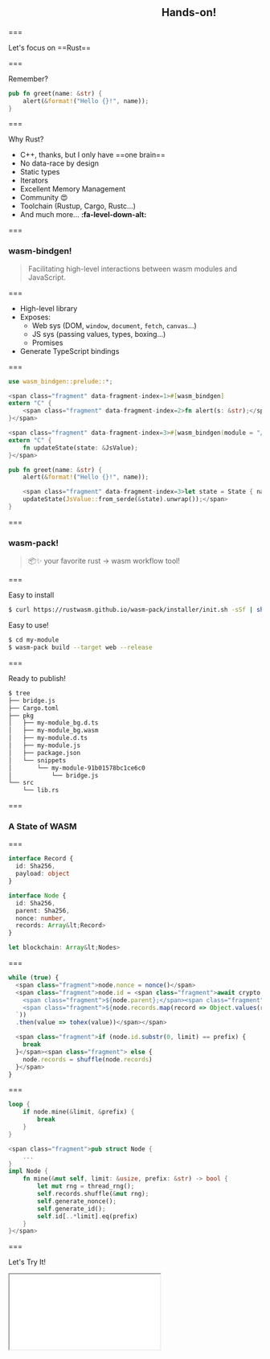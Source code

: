 <!--{section^1:data-breadcrumb="Hands-on!"}-->

<!--{.interleaf data-background-image="/img/unsplash/daniel-cheung-129839-unsplash.jpg"}-->
<!-- Photo by Daniel Cheung on Unsplash -->

## <svg class="icon"><use xlink:href="/img/icons.svg#dots-two-vertical"></svg> Hands-on!

===
<!-- {.punchline} -->

Let's focus
on ==Rust==

===

Remember? <!-- {.large} -->

```rust
pub fn greet(name: &str) {
    alert(&format!("Hello {}!", name));
}
```

===

Why Rust? <!-- {.large} -->

- C++, thanks, but I only have ==one brain== <!-- {li: .fragment} -->
- No data-race by design <!-- {li: .fragment} -->
- Static types <!-- {li: .fragment} -->
- Iterators <!-- {li: .fragment} -->
- Excellent Memory Management <!-- {li: .fragment} -->
- Community 😍 <!-- {li: .fragment} -->
- Toolchain (Rustup, Cargo, Rustc...) <!-- {li: .fragment} -->
- And much more... **:fa-level-down-alt:** <!-- {li: .fragment} -->

===

### wasm-bindgen!

> Facilitating high-level interactions between wasm modules and JavaScript.

===

- High-level library
- Exposes:
  - Web sys (DOM, `window`, `document`, `fetch`,  `canvas`...)
  - JS sys (passing values, types, boxing...)
  - Promises
- Generate TypeScript bindings

===

```rust
use wasm_bindgen::prelude::*;

<span class="fragment" data-fragment-index=1>#[wasm_bindgen]
extern "C" {
    <span class="fragment" data-fragment-index=2>fn alert(s: &str);</span>
}</span>

<span class="fragment" data-fragment-index=3>#[wasm_bindgen(module = "/bindings.js")]
extern "C" {
    fn updateState(state: &JsValue);
}</span>

pub fn greet(name: &str) {
    alert(&format!("Hello {}!", name));

    <span class="fragment" data-fragment-index=3>let state = State { name }
    updateState(JsValue::from_serde(&state).unwrap());</span>
}
```

===

### wasm-pack!

> 📦✨ your favorite rust -> wasm workflow tool!

===

Easy to install

```sh
$ curl https://rustwasm.github.io/wasm-pack/installer/init.sh -sSf | sh
```

Easy to use!

```sh
$ cd my-module
$ wasm-pack build --target web --release
```

===

Ready to publish!

```sh
$ tree
├── bridge.js
├── Cargo.toml
├── pkg
│   ├── my-module_bg.d.ts
│   ├── my-module_bg.wasm
│   ├── my-module.d.ts
│   ├── my-module.js
│   ├── package.json
│   └── snippets
│       └── my-module-91b01578bc1ce6c0
│           └── bridge.js
└── src
    └── lib.rs
```

===
<!--{ .left.x-large }-->

### A State of WASM

===

```ts
interface Record {
  id: Sha256,
  payload: object
}

interface Node {
  id: Sha256,
  parent: Sha256,
  nonce: number,
  records: Array&lt;Record>
}

let blockchain: Array&lt;Nodes>
```

===

```js
while (true) {
  <span class="fragment">node.nonce = nonce()</span>
  <span class="fragment">node.id = <span class="fragment">await crypto.subtle.digest('SHA-256', encoder.encode(`
    <span class="fragment">${node.parent};</span><span class="fragment">${node.nonce};</span>
    <span class="fragment">${node.records.map(record => Object.values(record).join(';')).join(';')}</span>
  `))
  .then(value => tohex(value))</span></span>

  <span class="fragment">if (node.id.substr(0, limit) == prefix) {
    break
  }</span><span class="fragment"> else {
    node.records = shuffle(node.records)
  }</span>
}
```

===

```rust
loop {
    if node.mine(&limit, &prefix) {
        break
    }
}

<span class="fragment">pub struct Node {
    ...
}
impl Node {
    fn mine(&mut self, limit: &usize, prefix: &str) -> bool {
        let mut rng = thread_rng();
        self.records.shuffle(&mut rng);
        self.generate_nonce();
        self.generate_id();
        self.id[..*limit].eq(prefix)
    }
}</span>
```

===

Let's Try It!

<iframe id="demo" src="../../demo/index.html" scrolling="no"></iframe>
<span class="fragment" data-method="comp_js"></span>
<span class="fragment" data-method="comp_rust"></span>
<script type="text/javascript">
document.addEventListener('DOMContentLoaded', () => {
    window.Reveal.addEventListener( 'fragmentshown', ({fragment: el}) => {
        if (!el.dataset.method) { return }
        const frame = document.getElementById('demo')
        const btn = frame.contentDocument.getElementById(el.dataset.method)
        btn.click()
    })
})
</script>

